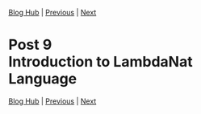 [Blog Hub](../index) | [Previous](post8) | [Next](post10)

# Post 9<br>Introduction to LambdaNat Language

[Blog Hub](../index) | [Previous](post8) | [Next](post10)
